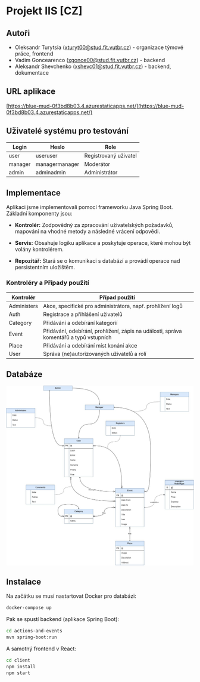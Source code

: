 # Projekt IIS [CZ]

## Autoři
- Oleksandr Turytsia ([xturyt00@stud.fit.vutbr.cz](mailto:xturyt00@stud.fit.vutbr.cz)) - organizace týmové práce, frontend
- Vadim Goncearenco ([xgonce00@stud.fit.vutbr.cz](mailto:xgonce00@stud.fit.vutbr.cz)) - backend
- Aleksandr Shevchenko ([xshevc01@stud.fit.vutbr.cz](mailto:xshevc01@stud.fit.vutbr.cz)) - backend, dokumentace

## URL aplikace
[https://blue-mud-0f3bd8b03.4.azurestaticapps.net/](https://blue-mud-0f3bd8b03.4.azurestaticapps.net/)

## Uživatelé systému pro testování
| Login   | Heslo          | Role                  |
|---------|----------------|-----------------------|
| user    | useruser       | Registrovaný uživatel |
| manager | managermanager | Moderátor             |
| admin   | adminadmin     | Administrátor         |

## Implementace
Aplikaci jsme implementovali pomocí frameworku Java Spring Boot. Základní komponenty jsou:

- **Kontrolér:**
  Zodpovědný za zpracování uživatelských požadavků, mapování na vhodné metody a následné vrácení odpovědi.

- **Servis:**
  Obsahuje logiku aplikace a poskytuje operace, které mohou být volány kontrolérem.

- **Repozitář:**
  Stará se o komunikaci s databází a provádí operace nad persistentním uložištěm.

### Kontroléry a Případy použití
| Kontrolér   | Případ použití                                    |
|-------------|----------------------------------------------------|
| Administers | Akce, specifické pro administrátora, např. prohlížení logů |
| Auth        | Registrace a přihlášení uživatelů                 |
| Category    | Přidávání a odebírání kategorií                    |
| Event       | Přidávání, odebírání, prohlížení, zápis na události, správa komentářů a typů vstupních |
| Place       | Přidávání a odebírání míst konání akce            |
| User        | Správa (ne)autorizovaných uživatelů a rolí       |

## Databáze
![ER Diagram](doc/er-diagram.jpg)

## Instalace
Na začátku se musí nastartovat Docker pro databázi:

```bash
docker-compose up
```

Pak se spustí backend (aplikace Spring Boot):

```bash
cd actions-and-events
mvn spring-boot:run
```

A samotný frontend v React:

```bash
cd client
npm install
npm start
```
